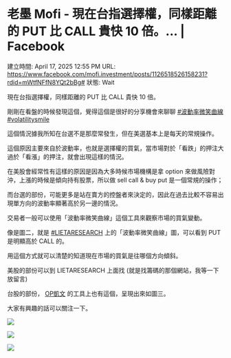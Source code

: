 # 老墨 Mofi - 現在台指選擇權，同樣距離的 PUT 比 CALL 貴快 10 倍。... | Facebook

建立時間: April 17, 2025 12:55 PM
URL: https://www.facebook.com/mofi.investment/posts/1126518526158231?rdid=mWtfNFfN8YQt2bBg#
狀態: Wait

現在台指選擇權，同樣距離的 PUT 比 CALL 貴快 10 倍。

剛剛在看盤的時候發現這個，覺得這個是很好的分享機會來聊聊 [#波動率微笑曲線](https://www.facebook.com/hashtag/%E6%B3%A2%E5%8B%95%E7%8E%87%E5%BE%AE%E7%AC%91%E6%9B%B2%E7%B7%9A?__eep__=6&__cft__[0]=AZUM1HE66mXnOdazuhBZUZ5T5EoSG7X9CKO3Is_MBlt3i7mnjB5V2lNfNe8QLkEb6Ton5az-nw4317znwJluaMK1HwQ2TZBf0uXJNU6vRgpw2K9yR9zQhrqGVYOaUfgy8lDAt5g3WRWhQKiPo1AzR-FXY_TXquop0B-Z-Lv3UU8plw&__tn__=*NK-R) [#volatilitysmile](https://www.facebook.com/hashtag/volatilitysmile?__eep__=6&__cft__[0]=AZUM1HE66mXnOdazuhBZUZ5T5EoSG7X9CKO3Is_MBlt3i7mnjB5V2lNfNe8QLkEb6Ton5az-nw4317znwJluaMK1HwQ2TZBf0uXJNU6vRgpw2K9yR9zQhrqGVYOaUfgy8lDAt5g3WRWhQKiPo1AzR-FXY_TXquop0B-Z-Lv3UU8plw&__tn__=*NK-R)

這個情況據我所知在台選不是那麼常發生，但在美選基本上是每天的常規操作。

這個原因主要來自於波動率，也就是選擇權的買氣，當市場對於「看跌」的押注大過於「看漲」的押注，就會出現這樣的情況。

在美股會經常性有這樣的原因是因為大多時候市場機構是拿 option 來做風險對沖，上漲的時候是傾向持有股票，所以做 sell call & buy put 是一個常規的操作；

而台選的部份，可能更多是站在賣方的控盤者來決定的，因此在過去比較不容易出現單方向的波動率顯著高於另一邊的情況。

交易者一般可以使用「波動率微笑曲線」這個工具來觀察市場的買氣變動。

像是圖二，就是 [#LIETARESEARCH](https://www.facebook.com/hashtag/lietaresearch?__eep__=6&__cft__[0]=AZUM1HE66mXnOdazuhBZUZ5T5EoSG7X9CKO3Is_MBlt3i7mnjB5V2lNfNe8QLkEb6Ton5az-nw4317znwJluaMK1HwQ2TZBf0uXJNU6vRgpw2K9yR9zQhrqGVYOaUfgy8lDAt5g3WRWhQKiPo1AzR-FXY_TXquop0B-Z-Lv3UU8plw&__tn__=*NK-R) 上的「波動率微笑曲線」圖，可以看到 PUT 是明顯高於 CALL 的。

用這個方式就可以清楚的知道現在市場的買氣是往哪個方向傾斜。

美股的部份可以到 LIETARESEARCH 上面找 (就是找籌碼的那個網站，我等一下放留言)

台股的部份， [OP凱文](https://www.facebook.com/OptionPlayerKevin?__cft__[0]=AZUM1HE66mXnOdazuhBZUZ5T5EoSG7X9CKO3Is_MBlt3i7mnjB5V2lNfNe8QLkEb6Ton5az-nw4317znwJluaMK1HwQ2TZBf0uXJNU6vRgpw2K9yR9zQhrqGVYOaUfgy8lDAt5g3WRWhQKiPo1AzR-FXY_TXquop0B-Z-Lv3UU8plw&__tn__=-]K-R) 的工具上也有這個，呈現出來如圖三。

大家有興趣的話可以關注一下。

![](https://scontent-dfw5-2.xx.fbcdn.net/v/t39.30808-6/491891851_1126511952825555_5782450204480901063_n.jpg?stp=dst-jpg_s600x600_tt6&_nc_cat=107&ccb=1-7&_nc_sid=127cfc&_nc_ohc=mo2PbuQUySkQ7kNvwFa7HsR&_nc_oc=Adk9swJxbJ0niGq-11Pw7IZYIknikAz96vqhl7XsSusUsc1JAdbvSi9h_WK9lkqmZ-I&_nc_zt=23&_nc_ht=scontent-dfw5-2.xx&_nc_gid=-4SUrrFq0lp-ZOxu8BA9Yw&oh=00_AfGEC3suuw0fih-4f5Qr_yEv1ZYHxYU4kZnQM7Z_IP5gkA&oe=680676DB)

![](https://scontent-dfw5-2.xx.fbcdn.net/v/t39.30808-6/491401514_1126511919492225_6752061257215919183_n.jpg?stp=dst-jpg_s600x600_tt6&_nc_cat=102&ccb=1-7&_nc_sid=127cfc&_nc_ohc=9T5lpMC8-UMQ7kNvwEyxcEy&_nc_oc=AdnvmgJS6tdrbVjAbKSQgE-CArBX_Jbho9zBwYsAqMo2GCBv42hWxCB0iWaaPYGqWUs&_nc_zt=23&_nc_ht=scontent-dfw5-2.xx&_nc_gid=-4SUrrFq0lp-ZOxu8BA9Yw&oh=00_AfF4oHnNNTHH0FC6S828vDbn9ACGP3UftihK24ixMk-gLA&oe=6806622E)

![](https://scontent-dfw5-2.xx.fbcdn.net/v/t39.30808-6/491677378_1126511949492222_434985043558465393_n.jpg?stp=dst-jpg_s600x600_tt6&_nc_cat=107&ccb=1-7&_nc_sid=127cfc&_nc_ohc=VQkeNvtLBdAQ7kNvwG_EV17&_nc_oc=Adm8Pm9E7dpt83fsz75IA-NaKtvKdrcVmGFQZS0qMoSnvySC6X2icUiTYDVyKxCs8wY&_nc_zt=23&_nc_ht=scontent-dfw5-2.xx&_nc_gid=-4SUrrFq0lp-ZOxu8BA9Yw&oh=00_AfGURS7WwUqJZi5NJThvCBYGdd_nPFLkWRxApcQA_xfrqA&oe=680676EE)